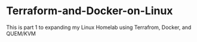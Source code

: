 # Terraform-and-Docker-on-Linux
This is part 1 to expanding my Linux Homelab using Terrafrom, Docker, and QUEM/KVM
